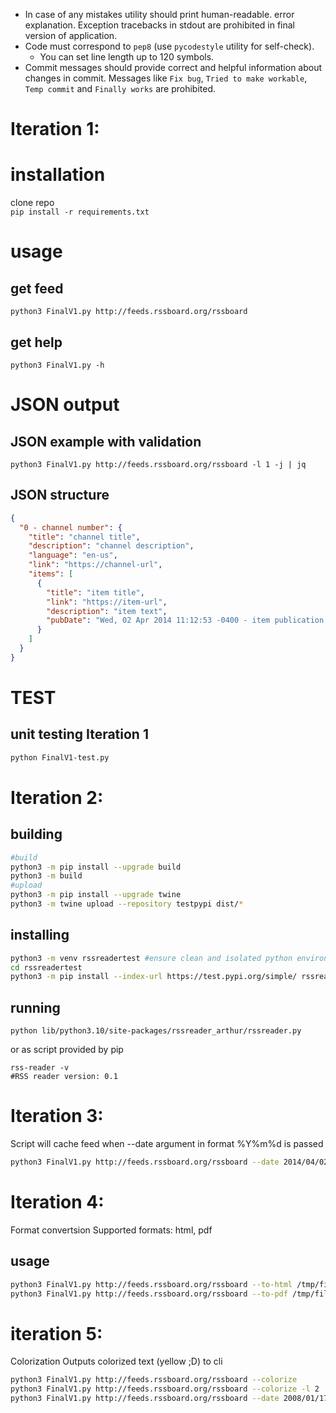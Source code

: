 * In case of any mistakes utility should print human-readable.
error explanation. Exception tracebacks in stdout are prohibited in final version of application.
* Code must correspond to `pep8` (use `pycodestyle` utility for self-check).
  * You can set line length up to 120 symbols.
* Commit messages should provide correct and helpful information about changes in commit. Messages like `Fix bug`, 
`Tried to make workable`, `Temp commit` and `Finally works` are prohibited.


# Iteration 1:
# installation
clone repo   
```pip install -r requirements.txt```
# usage
## get feed
```python3 FinalV1.py http://feeds.rssboard.org/rssboard```
## get help
```python3 FinalV1.py -h```
# JSON output
## JSON example with validation
```python3 FinalV1.py http://feeds.rssboard.org/rssboard -l 1 -j | jq```
## JSON structure
```json
{
  "0 - channel number": {
    "title": "channel title",
    "description": "channel description",
    "language": "en-us",
    "link": "https://channel-url",
    "items": [
      {
        "title": "item title",
        "link": "https://item-url",
        "description": "item text",
        "pubDate": "Wed, 02 Apr 2014 11:12:53 -0400 - item publication date"
      }
    ]
  }
}
```
# TEST
## unit testing Iteration 1
```bash
python FinalV1-test.py
```
# Iteration 2:
## building
```bash
#build
python3 -m pip install --upgrade build
python3 -m build
#upload
python3 -m pip install --upgrade twine
python3 -m twine upload --repository testpypi dist/*
```
## installing
```bash
python3 -m venv rssreadertest #ensure clean and isolated python environemnt, you dont want THIS in your system
cd rssreadertest
python3 -m pip install --index-url https://test.pypi.org/simple/ rssreader-arthur
```

## running
```
python lib/python3.10/site-packages/rssreader_arthur/rssreader.py
```
or as script provided by pip
```
rss-reader -v
#RSS reader version: 0.1
```
# Iteration 3:
Script will cache feed when --date argument in format %Y%m%d is passed
```bash
python3 FinalV1.py http://feeds.rssboard.org/rssboard --date 2014/04/02
```

# Iteration 4:
Format convertsion
Supported formats: html, pdf
## usage
```bash
python3 FinalV1.py http://feeds.rssboard.org/rssboard --to-html /tmp/file.html
python3 FinalV1.py http://feeds.rssboard.org/rssboard --to-pdf /tmp/file.pdf
```
# iteration 5:
Colorization
Outputs colorized text (yellow ;D) to cli
```bash
python3 FinalV1.py http://feeds.rssboard.org/rssboard --colorize
python3 FinalV1.py http://feeds.rssboard.org/rssboard --colorize -l 2
python3 FinalV1.py http://feeds.rssboard.org/rssboard --date 2008/01/17 --colorize
```